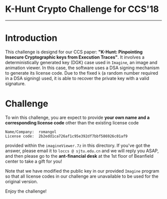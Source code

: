 # K-Hunt Crypto Challenge for CCS'18

------

# Introduction

This challenge is designd for our CCS paper: **"K-Hunt: Pinpointing Insecure Cryptographic keys from Execution Traces"**. It involves a deterministically generated key (DGK) case used in `Imagine`, an image and animation viewer. In this case, the software uses a DSA signing mechanism to generate its license code. Due to the fixed `k` (a random number required in a DSA signing) used, it is able to recover the private key with a valid signature.

# Challenge

To win this challenge, you are expect to provide **your own name and a corresponding license code** other than the existing license code

```
Name/Company:  romangol
License code:  2b2edd1ca726af1c95e392df7bbf586926c01af9
```

provided within the `imagineViewer.7z` in this directory. If you've got the answer, please email it to `loccs @ sjtu.edu.cn` and we will reply you ASAP, and then please go to the **ant-financial desk** at the 1st floor of Beanfield center to take a gift for you!

Note that we have modified the public key in our provided `Imagine` program so that all license codes in our challenge are unavailable to be used for the original version.

Enjoy the challenge!